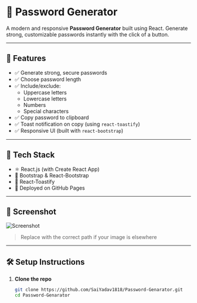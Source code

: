 # 🔐 Password Generator

A modern and responsive **Password Generator** built using React. Generate strong, customizable passwords instantly with the click of a button.

---

## 🚀 Features

- ✅ Generate strong, secure passwords
- ✅ Choose password length
- ✅ Include/exclude:
  - Uppercase letters
  - Lowercase letters
  - Numbers
  - Special characters
- ✅ Copy password to clipboard
- ✅ Toast notification on copy (using `react-toastify`)
- ✅ Responsive UI (built with `react-bootstrap`)

---

## 🧰 Tech Stack

- ⚛️ React.js (with Create React App)
- 💅 Bootstrap & React-Bootstrap
- 🔔 React-Toastify
- 🚀 Deployed on GitHub Pages

---

## 📸 Screenshot

![Screenshot](https://github.com/SaiYadav1818/Password-Genarator/blob/main/src/assets/screenshot.png?raw=true)

> Replace with the correct path if your image is elsewhere

---

## 🛠️ Setup Instructions

1. **Clone the repo**
   ```bash
   git clone https://github.com/SaiYadav1818/Password-Genarator.git
   cd Password-Genarator

